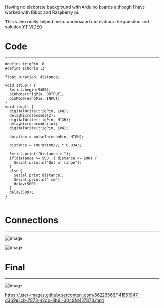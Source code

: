 Having no elaborate background with Arduino boards although I have worked with Bibox and Raspberry pi.


This video really helped me to understand more about the question and solution [YT VIDEO](https://www.youtube.com/watch?v=6F1B_N6LuKw)

# Code
----------------------------------------------------------------------
```
#define trigPin 10
#define echoPin 13

float duration, distance;

void setup() {
  Serial.begin(9600);
  pinMode(trigPin, OUTPUT);
  pinMode(echoPin, INPUT);
}
void loop() {
  digitalWrite(trigPin, LOW);
  delayMicroseconds(2);
  digitalWrite(trigPin, HIGH);
  delayMicroseconds(10);
  digitalWrite(trigPin, LOW);
  
  duration = pulseIn(echoPin, HIGH);
  
  distance = (duration/2) * 0.0343;
  
  Serial.print("Distance = ");
  if(distance >= 500 || distance <= 200) {
    Serial.println("Out of range");
  }
  else {
    Serial.print(distance);
    Serial.println(" cm");
    delay(500);
  }
  delay(500);
}
    
```

# Connections
----------------------------------------------------------------------
![image](https://user-images.githubusercontent.com/56226566/141651238-365c557c-239b-49ce-8838-8f7ffcb08561.png)


![image](https://user-images.githubusercontent.com/56226566/141651273-234fb826-7943-4cc1-b7ba-43208536b96b.png)



# Final
----------------------------------------------------------------------

![image](https://user-images.githubusercontent.com/56226566/141651199-c55ca6fb-23d3-48bb-963b-1a828c3a2f21.png)



https://user-images.githubusercontent.com/56226566/141651947-d369e8cb-7873-42db-8b91-3049fd487878.mp4







